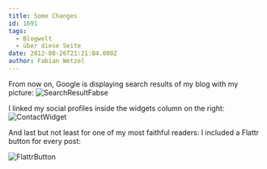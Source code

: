 ```yaml
---
title: Some Changes
id: 1691
tags:
  - Blogwelt
  - über diese Seite
date: 2012-08-26T21:21:04.000Z
author: Fabian Wetzel
---
```


From now on, Google is displaying search results of my blog with my picture:
![SearchResultFabse](https://az275061.vo.msecnd.net/blogmedia/2012/08/SearchResultFabse.png "SearchResultFabse")

I linked my social profiles inside the widgets column on the right:
![ContactWidget](https://az275061.vo.msecnd.net/blogmedia/2012/08/ContactWidget.png "ContactWidget")

And last but not least for one of my most faithful readers: I included a Flattr button for every post:

![FlattrButton](https://az275061.vo.msecnd.net/blogmedia/2012/08/FlattrButton.png "FlattrButton")

